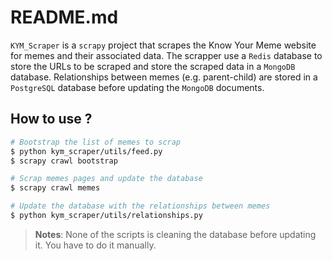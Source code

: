 # README.md

`KYM_Scraper` is a `scrapy` project that scrapes the Know Your Meme website for memes and their associated data.
The scrapper use a `Redis` database to store the URLs to be scraped and store the scraped data in a `MongoDB` database.
Relationships between memes (e.g. parent-child) are stored in a `PostgreSQL` database before updating the `MongoDB` documents.

## How to use ?
```sh
# Bootstrap the list of memes to scrap
$ python kym_scraper/utils/feed.py
$ scrapy crawl bootstrap

# Scrap memes pages and update the database
$ scrapy crawl memes

# Update the database with the relationships between memes
$ python kym_scraper/utils/relationships.py
```

> **Notes**: None of the scripts is cleaning the database before updating it. You have to do it manually.